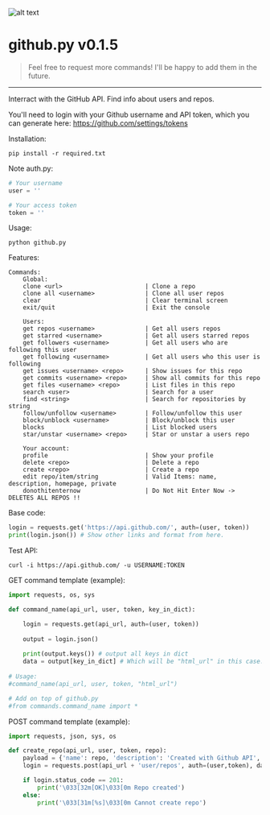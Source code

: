 ![alt text](http://leonvoerman.nl/coding/githubapi.png)
# github.py v0.1.5
> Feel free to request more commands! 
> I'll be happy to add them in the future.

***

Interract with the GitHub API. Find info about users and repos.

You'll need to login with your Github username and API token, which you can generate here: https://github.com/settings/tokens

Installation:
```Shell
pip install -r required.txt
```

Note auth.py:
```Python
# Your username
user = ''

# Your access token
token = ''
```

Usage:
```Shell
python github.py
```

Features:
```Shell
Commands:
    Global:
    clone <url>                       | Clone a repo
    clone all <username>              | Clone all user repos
    clear                             | Clear terminal screen
    exit/quit                         | Exit the console

    Users:
    get repos <username>              | Get all users repos
    get starred <username>            | Get all users starred repos
    get followers <username>          | Get all users who are following this user
    get following <username>          | Get all users who this user is following
    get issues <username> <repo>      | Show issues for this repo
    get commits <username> <repo>     | Show all commits for this repo
    get files <username> <repo>       | List files in this repo
    search <user>                     | Search for a user
    find <string>                     | Search for repositories by string
    follow/unfollow <username>        | Follow/unfollow this user
    block/unblock <username>          | Block/unblock this user
    blocks                            | List blocked users
    star/unstar <username> <repo>     | Star or unstar a users repo

    Your account:
    profile                           | Show your profile
    delete <repo>                     | Delete a repo
    create <repo>                     | Create a repo
    edit repo/item/string             | Valid Items: name, description, homepage, private
    donothitenternow                  | Do Not Hit Enter Now -> DELETES ALL REPOS !!

```

Base code:
```Python
login = requests.get('https://api.github.com/', auth=(user, token))
print(login.json()) # Show other links and format from here.

```

Test API:
```Shell
curl -i https://api.github.com/ -u USERNAME:TOKEN
```

GET command template (example):
```Python
import requests, os, sys

def command_name(api_url, user, token, key_in_dict):

    login = requests.get(api_url, auth=(user, token))
    
    output = login.json()
    
    print(output.keys()) # output all keys in dict
    data = output[key_in_dict] # Which will be "html_url" in this case.
    
# Usage:
#command_name(api_url, user, token, "html_url")

# Add on top of github.py
#from commands.command_name import *
```

POST command template (example):
```Python
import requests, json, sys, os

def create_repo(api_url, user, token, repo):
    payload = {'name': repo, 'description': 'Created with Github API', 'auto_init': 'true'}
    login = requests.post(api_url + 'user/repos', auth=(user,token), data=json.dumps(payload))

    if login.status_code == 201:
        print('\033[32m[OK]\033[0m Repo created')
    else:
        print('\033[31m[%s]\033[0m Cannot create repo')

```
